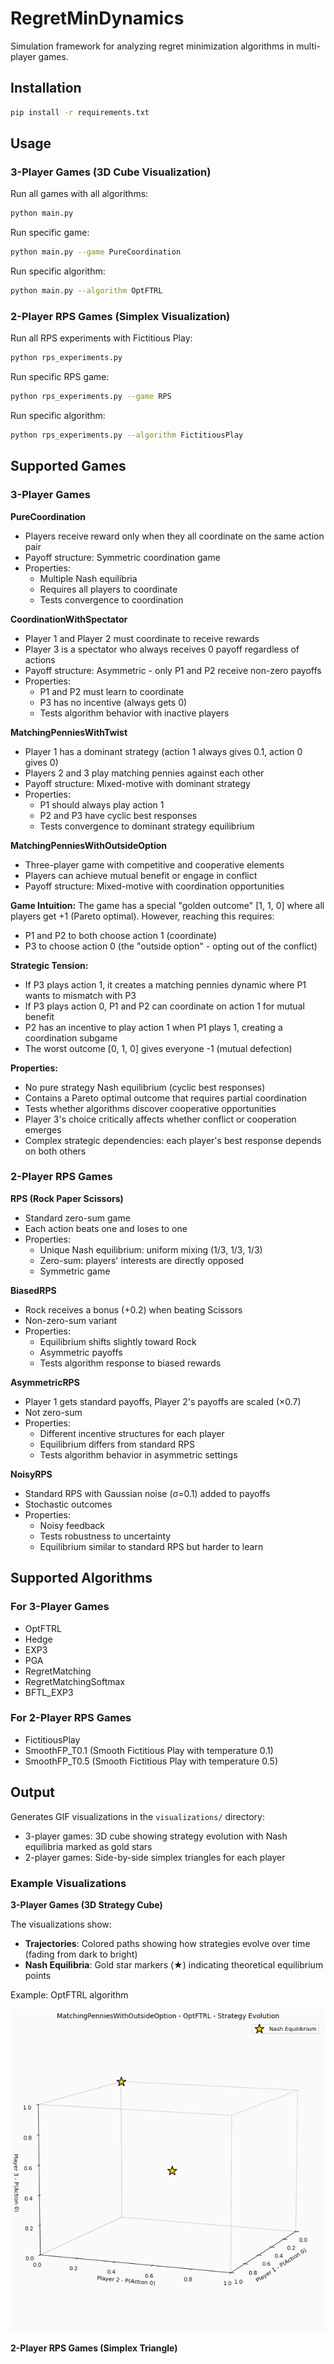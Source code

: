 # RegretMinDynamics

Simulation framework for analyzing regret minimization algorithms in multi-player games.

## Installation

```bash
pip install -r requirements.txt
```

## Usage

### 3-Player Games (3D Cube Visualization)

Run all games with all algorithms:
```bash
python main.py
```

Run specific game:
```bash
python main.py --game PureCoordination
```

Run specific algorithm:
```bash
python main.py --algorithm OptFTRL
```

### 2-Player RPS Games (Simplex Visualization)

Run all RPS experiments with Fictitious Play:
```bash
python rps_experiments.py
```

Run specific RPS game:
```bash
python rps_experiments.py --game RPS
```

Run specific algorithm:
```bash
python rps_experiments.py --algorithm FictitiousPlay
```

## Supported Games

### 3-Player Games

**PureCoordination**
- Players receive reward only when they all coordinate on the same action pair
- Payoff structure: Symmetric coordination game
- Properties:
  - Multiple Nash equilibria
  - Requires all players to coordinate
  - Tests convergence to coordination

**CoordinationWithSpectator**
- Player 1 and Player 2 must coordinate to receive rewards
- Player 3 is a spectator who always receives 0 payoff regardless of actions
- Payoff structure: Asymmetric - only P1 and P2 receive non-zero payoffs
- Properties:
  - P1 and P2 must learn to coordinate
  - P3 has no incentive (always gets 0)
  - Tests algorithm behavior with inactive players

**MatchingPenniesWithTwist**
- Player 1 has a dominant strategy (action 1 always gives 0.1, action 0 gives 0)
- Players 2 and 3 play matching pennies against each other
- Payoff structure: Mixed-motive with dominant strategy
- Properties:
  - P1 should always play action 1
  - P2 and P3 have cyclic best responses
  - Tests convergence to dominant strategy equilibrium

**MatchingPenniesWithOutsideOption**
- Three-player game with competitive and cooperative elements
- Players can achieve mutual benefit or engage in conflict
- Payoff structure: Mixed-motive with coordination opportunities

**Game Intuition:**
The game has a special "golden outcome" [1, 1, 0] where all players get +1 (Pareto optimal). However, reaching this requires:
- P1 and P2 to both choose action 1 (coordinate)
- P3 to choose action 0 (the "outside option" - opting out of the conflict)

**Strategic Tension:**
- If P3 plays action 1, it creates a matching pennies dynamic where P1 wants to mismatch with P3
- If P3 plays action 0, P1 and P2 can coordinate on action 1 for mutual benefit
- P2 has an incentive to play action 1 when P1 plays 1, creating a coordination subgame
- The worst outcome [0, 1, 0] gives everyone -1 (mutual defection)

**Properties:**
- No pure strategy Nash equilibrium (cyclic best responses)
- Contains a Pareto optimal outcome that requires partial coordination
- Tests whether algorithms discover cooperative opportunities
- Player 3's choice critically affects whether conflict or cooperation emerges
- Complex strategic dependencies: each player's best response depends on both others

### 2-Player RPS Games

**RPS (Rock Paper Scissors)**
- Standard zero-sum game
- Each action beats one and loses to one
- Properties:
  - Unique Nash equilibrium: uniform mixing (1/3, 1/3, 1/3)
  - Zero-sum: players' interests are directly opposed
  - Symmetric game

**BiasedRPS**
- Rock receives a bonus (+0.2) when beating Scissors
- Non-zero-sum variant
- Properties:
  - Equilibrium shifts slightly toward Rock
  - Asymmetric payoffs
  - Tests algorithm response to biased rewards

**AsymmetricRPS**
- Player 1 gets standard payoffs, Player 2's payoffs are scaled (×0.7)
- Not zero-sum
- Properties:
  - Different incentive structures for each player
  - Equilibrium differs from standard RPS
  - Tests algorithm behavior in asymmetric settings

**NoisyRPS**
- Standard RPS with Gaussian noise (σ=0.1) added to payoffs
- Stochastic outcomes
- Properties:
  - Noisy feedback
  - Tests robustness to uncertainty
  - Equilibrium similar to standard RPS but harder to learn

## Supported Algorithms

### For 3-Player Games
- OptFTRL
- Hedge
- EXP3
- PGA
- RegretMatching
- RegretMatchingSoftmax
- BFTL_EXP3

### For 2-Player RPS Games
- FictitiousPlay
- SmoothFP_T0.1 (Smooth Fictitious Play with temperature 0.1)
- SmoothFP_T0.5 (Smooth Fictitious Play with temperature 0.5)

## Output

Generates GIF visualizations in the `visualizations/` directory:
- 3-player games: 3D cube showing strategy evolution with Nash equilibria marked as gold stars
- 2-player games: Side-by-side simplex triangles for each player

### Example Visualizations

**3-Player Games (3D Strategy Cube)**

The visualizations show:
- **Trajectories**: Colored paths showing how strategies evolve over time (fading from dark to bright)
- **Nash Equilibria**: Gold star markers (★) indicating theoretical equilibrium points

Example: OptFTRL algorithm

![MatchingPenniesWithOutsideOption_OptFTRL](MatchingPenniesWithOutsideOption_OptFTRL.gif)


**2-Player RPS Games (Simplex Triangle)**

